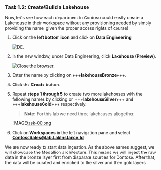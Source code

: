 ### Task 1.2: Create/Build a Lakehouse
Now, let's see how each department in Contoso could easily create a Lakehouse in their workspace without any provisioning needed by simply providing the name, given the proper access rights of course!

1. Click on the **left bottom icon** and click on **Data Engineering**.

    ![DE.](instructions240153/task-1.3.1.png)

2. In the new window, under Data Engineering, click **Lakehouse (Preview)**.

    ![Close the browser.](instructions240153/task-1.2.2.png)

3. Enter the name by clicking on +++**lakehouseBronze**+++.

4. Click the **Create** button.

5. Repeat **steps 1 through 5** to create two more lakehouses with the following names by clicking on +++**lakehouseSilver**+++ and +++**lakehouseGold**+++ respectively.

	>**Note:** For this lab we need three lakehouses altogether.

	!IMAGE[task-00.png](instructions240153/task-00.png)

6. Click on **Workspaces** in the left navigation pane and select **ContosoSales@lab.LabInstance.Id**

We are now ready to start data ingestion. As the above names suggest, we will showcase the Medallion architecture. This means we will ingest the raw data in the bronze layer first from disparate sources for Contoso. After that, the data will be curated and enriched to the silver and then gold layers.
